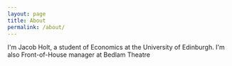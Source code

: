 ```yaml
---
layout: page
title: About
permalink: /about/
---
```


I'm Jacob Holt, a student of Economics at the University of Edinburgh.
I'm also Front-of-House manager at Bedlam Theatre
